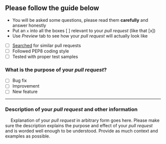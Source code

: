 ## Please follow the guide below

- You will be asked some questions, please read them **carefully** and answer honestly
- Put an `x` into all the boxes [ ] relevant to your *pull request* (like that [x])
- Use *Preview* tab to see how your *pull request* will actually look like

- [ ] [Searched](https://github.com/JarryShaw/darc/search?q=is%3Apr&type=Issues) for similar pull requests
- [ ] Followed PEP8 coding style
- [ ] Tested with proper test samples

### What is the purpose of your *pull request*?

- [ ] Bug fix
- [ ] Improvement
- [ ] New feature

---

### Description of your *pull request* and other information

&emsp; Explanation of your *pull request* in arbitrary form goes here. Please make sure the description explains the purpose and effect of your *pull request* and is worded well enough to be understood. Provide as much context and examples as possible.
